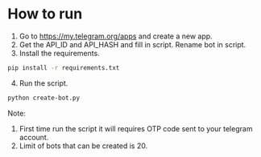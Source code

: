 # How to run
1. Go to https://my.telegram.org/apps and create a new app.
2. Get the API_ID and API_HASH and fill in script. Rename bot in script.
3. Install the requirements.
```bash
pip install -r requirements.txt
```
4. Run the script.
```bash
python create-bot.py
```

Note: 
1. First time run the script it will requires OTP code sent to your telegram account.
2. Limit of bots that can be created is 20.